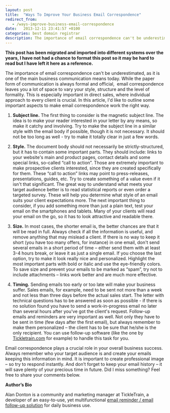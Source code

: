```yaml
---
layout: post
title:  "Ways To Improve Your Business Email Correspondence"
redirect_from:
   - /ways-improve-business-email-correspondence
date:   2013-12-11 23:41:57 +0100
categories: best domain registrar
description: The importance of email correspondence can't be underestimated, as it is one of the main business communication means today. While the paper form of communication is always formal and official,  emai...
---
```


**This post has been migrated and imported into different systems over the years, I have not had a chance to format this post so it may be hard to read but I have left it here as a reference.**

The importance of email correspondence can't be underestimated, as it is one of the main business communication means today. While the paper form of communication is always formal and official,  email correspondence leaves you a lot of space to vary your style, structure and the level of formality. This is especially important in direct sales, where individual approach to every client is crucial. In this article, I'd like to outline some important aspects to make email correspondence work the right way.

  
1. **Subject line.** The first thing to consider is the magnetic subject line. The idea is to make your reader interested in your letter by any means, so make it catchy and involving. Try to make the subject line in a similar style with the email body if possible, though it is not necessary. It should not be too long as well - try to make it totally clear in just a few words.
  
2. **Style.** The document body should not necessarily be strictly-structured, but it has to contain some important parts. They should include: links to your website's main and product pages, contact details and some special links, so-called “call to action”. Those are extremely important to make prospective clients interested, since they are created specifically for them. These “call to action” links may point to press-releases, presentations, guides, etc. Try to create something of a value even if it isn't that significant. The great way to understand what meets your target audience better is to read statistical reports or even order a targeted survey. These will help you determine what style of an email suits your client expectations more. The next important thing to consider, if you add something more than just a plain text, test your email on the smartphones and tablets. Many of your clients will read your email on the go, so it has to look attractive and readable there.
  
3. **Size.** In most cases, the shorter email is, the better chances are that it will be read in full. Always check if all the information is useful, and remove anything that may mislead a client. If there is no way to keep it short (you have too many offers, for instance) in one email, don't send several emails in a short period of time – either send them with at least 3-4 hours break, or leave it as just a single email. If you choose the last option, try to make it look really nice and personalized. Highlight the most important parts with bold or italic and use the eye-friendly colors. To save size and prevent your emails to be marked as “spam”, try not to include attachments – links work better and are much more effective.
  
4. **Timing.** Sending emails too early or too late will make your business suffer. Sales emails, for example, need to be sent not more than a week and not less than three days before the actual sales start. The letter with technical questions has to be answered as soon as possible - if there is no solution found you have to send a work-in-progress email no later than several hours after you've got the client's request. Follow-up emails and reminders are very important as well. Not only they have to be sent in time (few days after the first email), but always remember to make them personalized – the client has to be sure that he/she is the only recipient. You can use follow-up software (like the one by [Tickletrain.com](http://tickletrain.com/) for example) to handle this task for you.
  

  
 Email correspondence plays a crucial role in your overall business success. Always remember who your target audience is and create your emails keeping this information in mind. It is important to create professional image – so try to respond instantly. And don’t forget to keep your email history – it will save plenty of your precious time in future. Did I miss something? Feel free to share your comments below.  
  
**Author’s Bio**  
  
 Alan Donton is a community and marketing manager at TickleTrain, a developer of an easy-to-use, yet multifunctional [email reminder / email follow-up solution](http://tickletrain.com/) for daily business use.